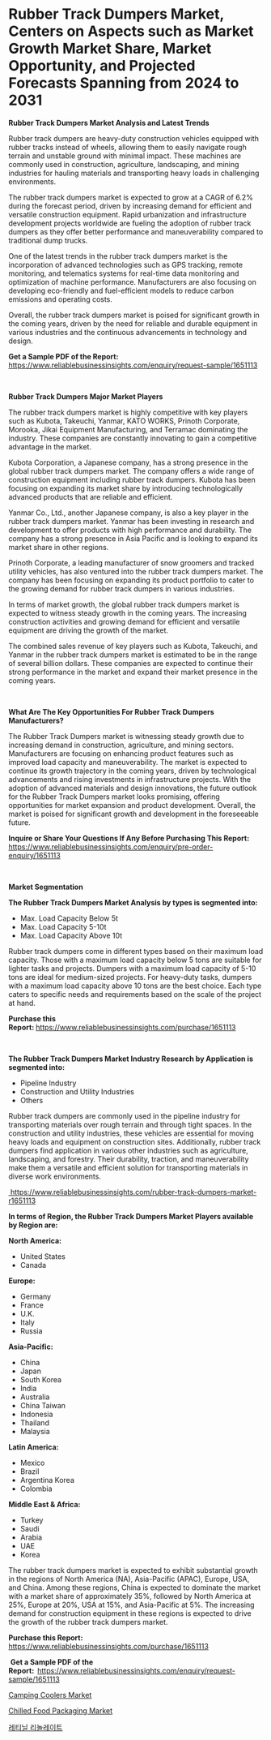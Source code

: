<p><h1>Rubber Track Dumpers Market, Centers on Aspects such as Market Growth Market Share, Market Opportunity, and Projected Forecasts Spanning from 2024 to 2031</h1></p><p><strong>Rubber Track Dumpers Market Analysis and Latest Trends</strong></p>
<p><p>Rubber track dumpers are heavy-duty construction vehicles equipped with rubber tracks instead of wheels, allowing them to easily navigate rough terrain and unstable ground with minimal impact. These machines are commonly used in construction, agriculture, landscaping, and mining industries for hauling materials and transporting heavy loads in challenging environments.</p><p>The rubber track dumpers market is expected to grow at a CAGR of 6.2% during the forecast period, driven by increasing demand for efficient and versatile construction equipment. Rapid urbanization and infrastructure development projects worldwide are fueling the adoption of rubber track dumpers as they offer better performance and maneuverability compared to traditional dump trucks.</p><p>One of the latest trends in the rubber track dumpers market is the incorporation of advanced technologies such as GPS tracking, remote monitoring, and telematics systems for real-time data monitoring and optimization of machine performance. Manufacturers are also focusing on developing eco-friendly and fuel-efficient models to reduce carbon emissions and operating costs.</p><p>Overall, the rubber track dumpers market is poised for significant growth in the coming years, driven by the need for reliable and durable equipment in various industries and the continuous advancements in technology and design.</p></p>
<p><strong>Get a Sample PDF of the Report:&nbsp;</strong> <a href="https://www.reliablebusinessinsights.com/enquiry/request-sample/1651113">https://www.reliablebusinessinsights.com/enquiry/request-sample/1651113</a></p>
<p>&nbsp;</p>
<p><strong>Rubber Track Dumpers Major Market Players</strong></p>
<p><p>The rubber track dumpers market is highly competitive with key players such as Kubota, Takeuchi, Yanmar, KATO WORKS, Prinoth Corporate, Morooka, Jikai Equipment Manufacturing, and Terramac dominating the industry. These companies are constantly innovating to gain a competitive advantage in the market.</p><p>Kubota Corporation, a Japanese company, has a strong presence in the global rubber track dumpers market. The company offers a wide range of construction equipment including rubber track dumpers. Kubota has been focusing on expanding its market share by introducing technologically advanced products that are reliable and efficient.</p><p>Yanmar Co., Ltd., another Japanese company, is also a key player in the rubber track dumpers market. Yanmar has been investing in research and development to offer products with high performance and durability. The company has a strong presence in Asia Pacific and is looking to expand its market share in other regions.</p><p>Prinoth Corporate, a leading manufacturer of snow groomers and tracked utility vehicles, has also ventured into the rubber track dumpers market. The company has been focusing on expanding its product portfolio to cater to the growing demand for rubber track dumpers in various industries.</p><p>In terms of market growth, the global rubber track dumpers market is expected to witness steady growth in the coming years. The increasing construction activities and growing demand for efficient and versatile equipment are driving the growth of the market.</p><p>The combined sales revenue of key players such as Kubota, Takeuchi, and Yanmar in the rubber track dumpers market is estimated to be in the range of several billion dollars. These companies are expected to continue their strong performance in the market and expand their market presence in the coming years.</p></p>
<p>&nbsp;</p>
<p><strong>What Are The Key Opportunities For Rubber Track Dumpers Manufacturers?</strong></p>
<p><p>The Rubber Track Dumpers market is witnessing steady growth due to increasing demand in construction, agriculture, and mining sectors. Manufacturers are focusing on enhancing product features such as improved load capacity and maneuverability. The market is expected to continue its growth trajectory in the coming years, driven by technological advancements and rising investments in infrastructure projects. With the adoption of advanced materials and design innovations, the future outlook for the Rubber Track Dumpers market looks promising, offering opportunities for market expansion and product development. Overall, the market is poised for significant growth and development in the foreseeable future.</p></p>
<p><strong>Inquire or Share Your Questions If Any Before Purchasing This Report:</strong> <a href="https://www.reliablebusinessinsights.com/enquiry/pre-order-enquiry/1651113">https://www.reliablebusinessinsights.com/enquiry/pre-order-enquiry/1651113</a></p>
<p>&nbsp;</p>
<p><strong>Market Segmentation</strong></p>
<p><strong>The Rubber Track Dumpers Market Analysis by types is segmented into:</strong></p>
<p><ul><li>Max. Load Capacity Below 5t</li><li>Max. Load Capacity 5-10t</li><li>Max. Load Capacity Above 10t</li></ul></p>
<p><p>Rubber track dumpers come in different types based on their maximum load capacity. Those with a maximum load capacity below 5 tons are suitable for lighter tasks and projects. Dumpers with a maximum load capacity of 5-10 tons are ideal for medium-sized projects. For heavy-duty tasks, dumpers with a maximum load capacity above 10 tons are the best choice. Each type caters to specific needs and requirements based on the scale of the project at hand.</p></p>
<p><strong>Purchase this Report:&nbsp;</strong><a href="https://www.reliablebusinessinsights.com/purchase/1651113">https://www.reliablebusinessinsights.com/purchase/1651113</a></p>
<p>&nbsp;</p>
<p><strong>The Rubber Track Dumpers Market Industry Research by Application is segmented into:</strong></p>
<p><ul><li>Pipeline Industry</li><li>Construction and Utility Industries</li><li>Others</li></ul></p>
<p><p>Rubber track dumpers are commonly used in the pipeline industry for transporting materials over rough terrain and through tight spaces. In the construction and utility industries, these vehicles are essential for moving heavy loads and equipment on construction sites. Additionally, rubber track dumpers find application in various other industries such as agriculture, landscaping, and forestry. Their durability, traction, and maneuverability make them a versatile and efficient solution for transporting materials in diverse work environments.</p></p>
<p><a href="https://www.reliablebusinessinsights.com/rubber-track-dumpers-market-r1651113">&nbsp;https://www.reliablebusinessinsights.com/rubber-track-dumpers-market-r1651113</a></p>
<p><strong>In terms of Region, the Rubber Track Dumpers Market Players available by Region are:</strong></p>
<p>
    <p> <strong> North America: </strong>
        <ul>
            <li>United States</li>
            <li>Canada</li>
        </ul>
        </p> 
    <p> <strong> Europe: </strong>
        <ul>
            <li>Germany</li>
            <li>France</li>
            <li>U.K.</li>
            <li>Italy</li>
            <li>Russia</li>
        </ul>
        </p> 
    <p> <strong> Asia-Pacific: </strong>
        <ul>
            <li>China</li>
            <li>Japan</li>
            <li>South Korea</li>
            <li>India</li>
            <li>Australia</li>
            <li>China Taiwan</li>
            <li>Indonesia</li>
            <li>Thailand</li>
            <li>Malaysia</li>
        </ul>
        </p> 
    <p> <strong> Latin America: </strong>
        <ul>
            <li>Mexico</li>
            <li>Brazil</li>
            <li>Argentina Korea</li>
            <li>Colombia</li>
        </ul>
        </p> 
    <p> <strong> Middle East & Africa: </strong>
        <ul>
            <li>Turkey</li>
            <li>Saudi</li>
            <li>Arabia</li>
            <li>UAE</li>
            <li>Korea</li>
        </ul>
    </p>
    </p>
<p><p>The rubber track dumpers market is expected to exhibit substantial growth in the regions of North America (NA), Asia-Pacific (APAC), Europe, USA, and China. Among these regions, China is expected to dominate the market with a market share of approximately 35%, followed by North America at 25%, Europe at 20%, USA at 15%, and Asia-Pacific at 5%. The increasing demand for construction equipment in these regions is expected to drive the growth of the rubber track dumpers market.</p></p>
<p><strong>Purchase this Report: </strong><a href="https://www.reliablebusinessinsights.com/purchase/1651113">https://www.reliablebusinessinsights.com/purchase/1651113</a></p>
<p>&nbsp;<strong>Get a Sample PDF of the Report:&nbsp;&nbsp;</strong><a href="https://www.reliablebusinessinsights.com/enquiry/request-sample/1651113">https://www.reliablebusinessinsights.com/enquiry/request-sample/1651113</a></p>
<p><strong></strong></p>
<p><p><a href="https://github.com/Glendatilghmankmgz0rbhwpy/Market-Research-Report-List-3/blob/main/camping-coolers-market.md">Camping Coolers Market</a></p><p><a href="https://github.com/dx0328/Market-Research-Report-List-3/blob/main/chilled-food-packaging-market.md">Chilled Food Packaging Market</a></p><p><a href="https://github.com/regina00882/Market-Research-Report-List-1/blob/main/6337033164270.md">레티닐 리놀레이트</a></p></p>